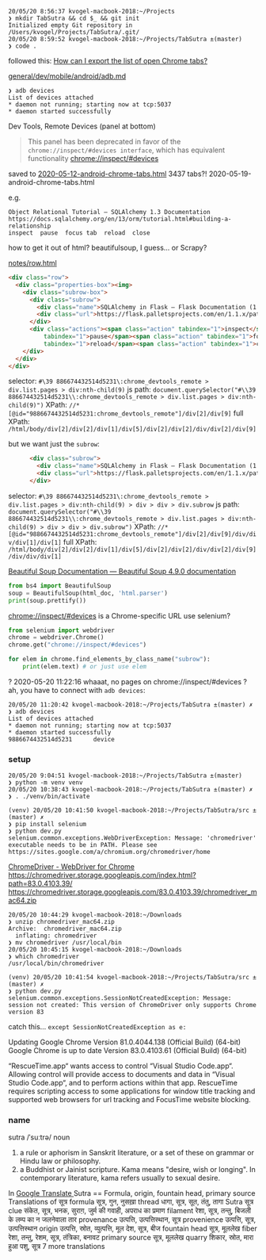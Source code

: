 ```
20/05/20 8:56:37 kvogel-macbook-2018:~/Projects 
❯ mkdir TabSutra && cd $_ && git init
Initialized empty Git repository in /Users/kvogel/Projects/TabSutra/.git/
20/05/20 8:59:52 kvogel-macbook-2018:~/Projects/TabSutra ±(master) 
❯ code .
```


followed this: [How can I export the list of open Chrome tabs? ](https://android.stackexchange.com/questions/56635/how-can-i-export-the-list-of-open-chrome-tabs?utm_campaign=google_rich_qa)

[general/dev/mobile/android/adb.md](file:///Users/kvogel/Projects/general/dev/mobile/android/adb.md)
```
❯ adb devices
List of devices attached
* daemon not running; starting now at tcp:5037
* daemon started successfully
```

Dev Tools, Remote Devices (panel at bottom)
>This panel has been deprecated in favor of the `chrome://inspect/#devices interface`, which has equivalent functionality
[chrome://inspect/#devices](chrome://inspect/#devices)

saved to [2020-05-12-android-chrome-tabs.html](file:///Users/kvogel/gdrive/backup/android-chrome-tabs/s7/2020-05-12-android-chrome-tabs.html)
3437 tabs?!
2020-05-19-android-chrome-tabs.html

e.g.
```
Object Relational Tutorial — SQLAlchemy 1.3 Documentation
https://docs.sqlalchemy.org/en/13/orm/tutorial.html#building-a-relationship
inspect  pause  focus tab  reload  close
```
how to get it out of html? beautifulsoup, I guess... or Scrapy?

[notes/row.html](/notes/row.html)
```html
<div class="row">
  <div class="properties-box"><img>
    <div class="subrow-box">
      <div class="subrow">
        <div class="name">SQLAlchemy in Flask — Flask Documentation (1.1.x)</div>
        <div class="url">https://flask.palletsprojects.com/en/1.1.x/patterns/sqlalchemy/</div>
      </div>
      <div class="actions"><span class="action" tabindex="1">inspect</span><span class="action"
          tabindex="1">pause</span><span class="action" tabindex="1">focus tab</span><span class="action"
          tabindex="1">reload</span><span class="action" tabindex="1">close</span></div>
    </div>
  </div>
</div>
```
selector: `#\39 886674432514d5231\:chrome_devtools_remote > div.list.pages > div:nth-child(9)`
js path: `document.querySelector("#\\39 886674432514d5231\\:chrome_devtools_remote > div.list.pages > div:nth-child(9)")`
XPath: `//*[@id="9886674432514d5231:chrome_devtools_remote"]/div[2]/div[9]`
full XPath: `/html/body/div[2]/div[2]/div[1]/div[5]/div[2]/div[2]/div/div[2]/div[9]`

but we want just the `subrow`:
```html
      <div class="subrow">
        <div class="name">SQLAlchemy in Flask — Flask Documentation (1.1.x)</div>
        <div class="url">https://flask.palletsprojects.com/en/1.1.x/patterns/sqlalchemy/</div>
      </div>
```
selector: `#\39 886674432514d5231\:chrome_devtools_remote > div.list.pages > div:nth-child(9) > div > div > div.subrow`
js path: `document.querySelector("#\\39 886674432514d5231\\:chrome_devtools_remote > div.list.pages > div:nth-child(9) > div > div > div.subrow")`
XPath: `//*[@id="9886674432514d5231:chrome_devtools_remote"]/div[2]/div[9]/div/div/div[1]/div[1]`
full XPath: `/html/body/div[2]/div[2]/div[1]/div[5]/div[2]/div[2]/div/div[2]/div[9]/div/div/div[1]`

[Beautiful Soup Documentation — Beautiful Soup 4.9.0 documentation ](https://www.crummy.com/software/BeautifulSoup/bs4/doc/)

```py
from bs4 import BeautifulSoup
soup = BeautifulSoup(html_doc, 'html.parser')
print(soup.prettify())
```

[chrome://inspect/#devices](chrome://inspect/#devices) is a Chrome-specific URL
use selenium?

```py
from selenium import webdriver
chrome = webdriver.Chrome()
chrome.get("chrome://inspect/#devices")

for elem in chrome.find_elements_by_class_name("subrow"):
    print(elem.text) # or just use elem
```
?
2020-05-20 11:22:16
whaaat, no pages on chrome://inspect/#devices ?
ah, you have to connect with `adb devices`:
```
20/05/20 11:20:42 kvogel-macbook-2018:~/Projects/TabSutra ±(master) ✗ 
❯ adb devices 
List of devices attached
* daemon not running; starting now at tcp:5037
* daemon started successfully
9886674432514d5231      device
```

### setup

```
20/05/20 9:04:51 kvogel-macbook-2018:~/Projects/TabSutra ±(master) 
❯ python -m venv venv
20/05/20 10:38:43 kvogel-macbook-2018:~/Projects/TabSutra ±(master) ✗ 
❯ . ./venv/bin/activate
```

```
(venv) 20/05/20 10:41:50 kvogel-macbook-2018:~/Projects/TabSutra/src ±(master) ✗ 
❯ pip install selenium
❯ python dev.py
selenium.common.exceptions.WebDriverException: Message: 'chromedriver' executable needs to be in PATH. Please see https://sites.google.com/a/chromium.org/chromedriver/home
```

[ChromeDriver - WebDriver for Chrome ](https://sites.google.com/a/chromium.org/chromedriver/home)
https://chromedriver.storage.googleapis.com/index.html?path=83.0.4103.39/
https://chromedriver.storage.googleapis.com/83.0.4103.39/chromedriver_mac64.zip

```
20/05/20 10:44:29 kvogel-macbook-2018:~/Downloads
❯ unzip chromedriver_mac64.zip
Archive:  chromedriver_mac64.zip
  inflating: chromedriver
❯ mv chromedriver /usr/local/bin
20/05/20 10:45:15 kvogel-macbook-2018:~/Downloads
❯ which chromedriver
/usr/local/bin/chromedriver
```

```
(venv) 20/05/20 10:41:54 kvogel-macbook-2018:~/Projects/TabSutra/src ±(master) ✗ 
❯ python dev.py 
selenium.common.exceptions.SessionNotCreatedException: Message: session not created: This version of ChromeDriver only supports Chrome version 83
```
catch this... `except SessionNotCreatedException as e:`

Updating Google Chrome      Version 81.0.4044.138 (Official Build) (64-bit)
Google Chrome is up to date Version 83.0.4103.61 (Official Build) (64-bit)

“RescueTime.app“ wants access to control “Visual Studio Code.app“. Allowing control will provide access to documents and data in “Visual Studio Code.app“, and to perform actions within that app.
RescueTime requires scripting access to some applications for window title tracking and supported web browsers for url tracking and FocusTime website blocking.

### name

sutra /ˈsuːtrə/ noun
1. a rule or aphorism in Sanskrit literature, or a set of these on grammar or Hindu law or philosophy.
2. a Buddhist or Jainist scripture.
Kama means "desire, wish or longing". In contemporary literature, kama refers usually to sexual desire.

In [Google Translate ](https://translate.google.com/#view=home&op=translate&sl=bn&tl=en&text=%E0%A6%B8%E0%A7%82%E0%A6%A4%E0%A7%8D%E0%A6%B0)
Sutra == Formula, origin, fountain head, primary source
Translations of सूत्र
formula सूत्र, गुन, नुसख़ा
thread धागा, सूत्र, सूत, तंतु, तागा
Sutra सूत्र
clue संकेत, सूत्र, भनक, सुराग़, जुर्म की गवाही, अपराध का प्रमाण
filament रेशा, सूत्र, तन्तु, बिजली के लम्प का न जलनेवाला तार
provenance उत्पत्ति, उत्पत्तिस्थान, सूत्र
provenience उत्पत्ति, सूत्र, उत्पत्तिस्थान
origin उत्पत्ति, स्रोत, व्युत्पत्ति, मूल देश, सूत्र, बीज
fountain head सूत्र, मूललेख
fiber रेशा, तन्तु, रेशम, सूत्र, तंत्रिका, बनावट
primary source सूत्र, मूललेख
quarry शिकार, स्रोत, मारा हुआ पशु, सूत्र
7 more translations


